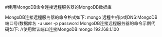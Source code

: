 #使用MongoDB命令连接远程服务器的MongoDB数据库

MongoDB连接远程服务器的命令格式如下:
mongo 远程主机ip或DNS:MongoDB端口号/数据库名 -u user -p password
MongoDB连接远程服务器的命令示例代码如下:
//使用默认端口连接MongoDB
mongo 192.168.1.100

